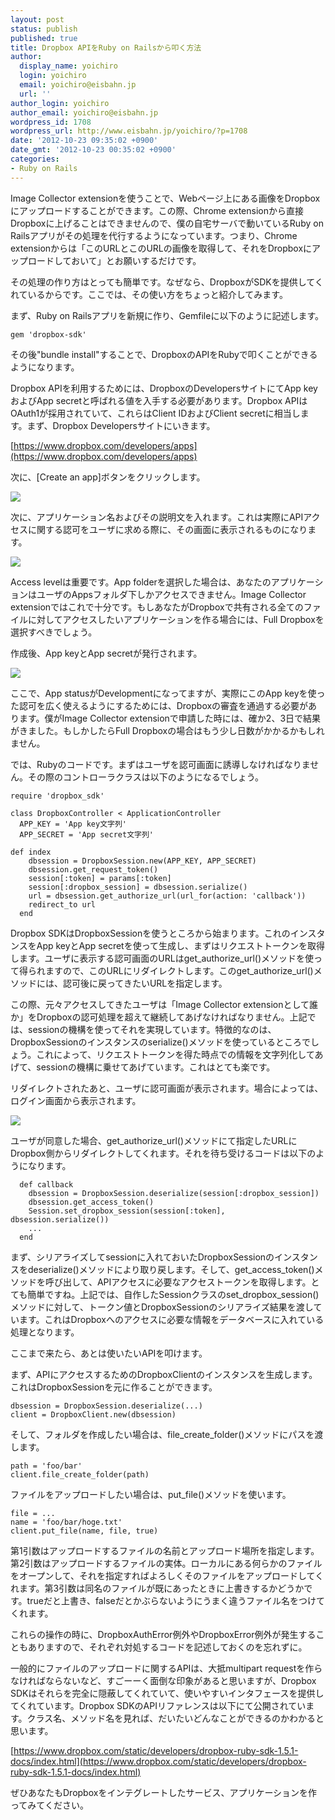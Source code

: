 ```yaml
---
layout: post
status: publish
published: true
title: Dropbox APIをRuby on Railsから叩く方法
author:
  display_name: yoichiro
  login: yoichiro
  email: yoichiro@eisbahn.jp
  url: ''
author_login: yoichiro
author_email: yoichiro@eisbahn.jp
wordpress_id: 1708
wordpress_url: http://www.eisbahn.jp/yoichiro/?p=1708
date: '2012-10-23 09:35:02 +0900'
date_gmt: '2012-10-23 00:35:02 +0900'
categories:
- Ruby on Rails
---
```


Image Collector extensionを使うことで、Webページ上にある画像をDropboxにアップロードすることができます。この際、Chrome extensionから直接Dropboxに上げることはできませんので、僕の自宅サーバで動いているRuby on Railsアプリがその処理を代行するようになっています。つまり、Chrome extensionからは「このURLとこのURLの画像を取得して、それをDropboxにアップロードしておいて」とお願いするだけです。

その処理の作り方はとっても簡単です。なぜなら、DropboxがSDKを提供してくれているからです。ここでは、その使い方をちょっと紹介してみます。

まず、Ruby on Railsアプリを新規に作り、Gemfileに以下のように記述します。

```
gem 'dropbox-sdk'
```

その後"bundle install"することで、DropboxのAPIをRubyで叩くことができるようになります。

Dropbox APIを利用するためには、DropboxのDevelopersサイトにてApp keyおよびApp secretと呼ばれる値を入手する必要があります。Dropbox APIはOAuth1が採用されていて、これらはClient IDおよびClient secretに相当します。まず、Dropbox Developersサイトにいきます。

[https://www.dropbox.com/developers/apps](https://www.dropbox.com/developers/apps)

次に、[Create an app]ボタンをクリックします。

![](http://www.eisbahn.jp/yoichiro/images/2012/10/c1.png)

次に、アプリケーション名およびその説明文を入れます。これは実際にAPIアクセスに関する認可をユーザに求める際に、その画面に表示されるものになります。

![](http://www.eisbahn.jp/yoichiro/images/2012/10/c2.png)

Access levelは重要です。App folderを選択した場合は、あなたのアプリケーションはユーザのAppsフォルダ下しかアクセスできません。Image Collector extensionではこれで十分です。もしあなたがDropboxで共有される全てのファイルに対してアクセスしたいアプリケーションを作る場合には、Full Dropboxを選択すべきでしょう。

作成後、App keyとApp secretが発行されます。

![](http://www.eisbahn.jp/yoichiro/images/2012/10/c3.png)

ここで、App statusがDevelopmentになってますが、実際にこのApp keyを使った認可を広く使えるようにするためには、Dropboxの審査を通過する必要があります。僕がImage Collector extensionで申請した時には、確か2、3日で結果がきました。もしかしたらFull Dropboxの場合はもう少し日数がかかるかもしれません。

では、Rubyのコードです。まずはユーザを認可画面に誘導しなければなりません。その際のコントローラクラスは以下のようになるでしょう。

```
require 'dropbox_sdk'

class DropboxController < ApplicationController
  APP_KEY = 'App key文字列'
  APP_SECRET = 'App secret文字列'

def index
    dbsession = DropboxSession.new(APP_KEY, APP_SECRET)
    dbsession.get_request_token()
    session[:token] = params[:token]
    session[:dropbox_session] = dbsession.serialize()
    url = dbsession.get_authorize_url(url_for(action: 'callback'))
    redirect_to url
  end
```

Dropbox SDKはDropboxSessionを使うところから始まります。これのインスタンスをApp keyとApp secretを使って生成し、まずはリクエストトークンを取得します。ユーザに表示する認可画面のURLはget_authorize_url()メソッドを使って得られますので、このURLにリダイレクトします。このget_authorize_url()メソッドには、認可後に戻ってきたいURLを指定します。

この際、元々アクセスしてきたユーザは「Image Collector extensionとして誰か」をDropboxの認可処理を超えて継続してあげなければなりません。上記では、sessionの機構を使ってそれを実現しています。特徴的なのは、DropboxSessionのインスタンスのserialize()メソッドを使っているところでしょう。これによって、リクエストトークンを得た時点での情報を文字列化してあげて、sessionの機構に乗せてあげています。これはとても楽です。

リダイレクトされたあと、ユーザに認可画面が表示されます。場合によっては、ログイン画面から表示されます。

![](http://www.eisbahn.jp/yoichiro/images/2012/10/c4.png)

ユーザが同意した場合、get_authorize_url()メソッドにて指定したURLにDropbox側からリダイレクトしてくれます。それを待ち受けるコードは以下のようになります。

```
  def callback
    dbsession = DropboxSession.deserialize(session[:dropbox_session])
    dbsession.get_access_token()
    Session.set_dropbox_session(session[:token], dbsession.serialize())
    ...
  end
```

まず、シリアライズしてsessionに入れておいたDropboxSessionのインスタンスをdeserialize()メソッドにより取り戻します。そして、get_access_token()メソッドを呼び出して、APIアクセスに必要なアクセストークンを取得します。とても簡単ですね。上記では、自作したSessionクラスのset_dropbox_session()メソッドに対して、トークン値とDropboxSessionのシリアライズ結果を渡しています。これはDropboxへのアクセスに必要な情報をデータベースに入れている処理となります。

ここまで来たら、あとは使いたいAPIを叩けます。

まず、APIにアクセスするためのDropboxClientのインスタンスを生成します。これはDropboxSessionを元に作ることができます。

```
dbsession = DropboxSession.deserialize(...)
client = DropboxClient.new(dbsession)
```

そして、フォルダを作成したい場合は、file_create_folder()メソッドにパスを渡します。

```
path = 'foo/bar'
client.file_create_folder(path)
```

ファイルをアップロードしたい場合は、put_file()メソッドを使います。

```
file = ...
name = 'foo/bar/hoge.txt'
client.put_file(name, file, true)
```

第1引数はアップロードするファイルの名前とアップロード場所を指定します。第2引数はアップロードするファイルの実体。ローカルにある何らかのファイルをオープンして、それを指定すればよろしくそのファイルをアップロードしてくれます。第3引数は同名のファイルが既にあったときに上書きするかどうかです。trueだと上書き、falseだとかぶらないようにうまく違うファイル名をつけてくれます。

これらの操作の時に、DropboxAuthError例外やDropboxError例外が発生することもありますので、それぞれ対処するコードを記述しておくのを忘れずに。

一般的にファイルのアップロードに関するAPIは、大抵multipart requestを作らなければならないなど、すごーーく面倒な印象があると思いますが、Dropbox SDKはそれらを完全に隠蔽してくれていて、使いやすいインタフェースを提供してくれています。Dropbox SDKのAPIリファレンスは以下にて公開されています。クラス名、メソッド名を見れば、だいたいどんなことができるのかわかると思います。

[https://www.dropbox.com/static/developers/dropbox-ruby-sdk-1.5.1-docs/index.html](https://www.dropbox.com/static/developers/dropbox-ruby-sdk-1.5.1-docs/index.html)

ぜひあなたもDropboxをインテグレートしたサービス、アプリケーションを作ってみてください。
